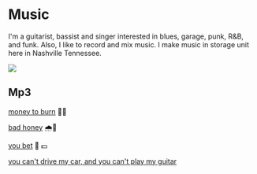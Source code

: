 # Music

I'm a guitarist, bassist and singer interested in blues, garage, punk, R&B, and funk.  Also, I like to record and mix music.  I make music in storage unit here in Nashville Tennessee.  

![](https://michaelleewilliams.github.io/pictures/drum.jpg)

## Mp3

[money to burn](https://michaelleewilliams.github.io/music/moneytoburn.mp3) 💸🔥

[bad honey](https://michaelleewilliams.github.io/music/badhoney.mp3) 🌧🍯

[you bet](https://michaelleewilliams.github.io/music/youbet.mp3) 😤 💵

[you can't drive my car, and you can't play my guitar](https://michaelleewilliams.github.io/music/cantdrivemlw1.mp3)

